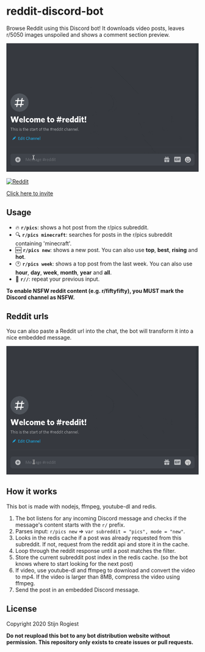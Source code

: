# reddit-discord-bot

Browse Reddit using this Discord bot! It downloads video posts, leaves r/5050 images unspoiled and shows a comment section preview.

![preview](https://github.com/CodeStix/reddit-discord-bot/raw/master2/images/videopreview.gif)

<a href="https://top.gg/bot/711524405163065385">
    <img src="https://top.gg/api/widget/711524405163065385.svg" alt="Reddit" />
    <p>Click here to invite</p>
</a>

## Usage

- 🔥 **`r/pics`**: shows a hot post from the r/pics subreddit.
- 🔍 **`r/pics minecraft`**: searches for posts in the r/pics subreddit containing 'minecraft'.
- 🆕 **`r/pics new`**: shows a new post. You can also use **top**, **best**, **rising** and **hot**.
- 🕐 **`r/pics week`**: shows a top post from the last week. You can also use **hour**, **day**, **week**, **month**, **year** and **all**.
- 🔁 **`r//`**: repeat your previous input.

**To enable NSFW reddit content (e.g. r/fiftyfifty), you **MUST** mark the Discord channel as NSFW.**

## Reddit urls

You can also paste a Reddit url into the chat, the bot will transform it into a nice embedded message.

![reddit url embedding](https://github.com/CodeStix/reddit-discord-bot/raw/master2/images/urlpaste.gif)

## How it works

This bot is made with nodejs, ffmpeg, youtube-dl and redis.

1. The bot listens for any incoming Discord message and checks if the message's content starts with the `r/` prefix.
2. Parses input: `r/pics new` => `var subreddit = "pics", mode = "new"`.
3. Looks in the redis cache if a post was already requested from this subreddit. If not, request from the reddit api and store it in the cache.
4. Loop through the reddit response until a post matches the filter.
5. Store the current subreddit post index in the redis cache. (so the bot knows where to start looking for the next post)
6. If video, use youtube-dl and ffmpeg to download and convert the video to mp4. If the video is larger than 8MB, compress the video using ffmpeg.
7. Send the post in an embedded Discord message.

## License

Copyright 2020 Stijn Rogiest

**Do not reupload this bot to any bot distribution website without permission. This repository only exists to create issues or pull requests.**
